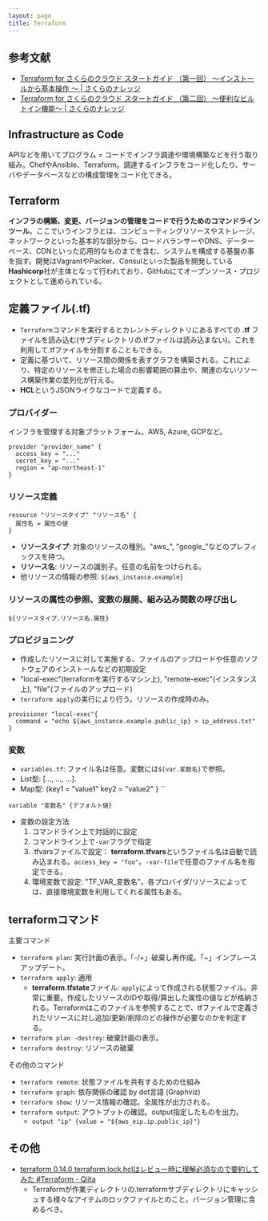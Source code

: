 ```yaml
---
layout: page
title: Terraform
---
```


## 参考文献
* [Terraform for さくらのクラウド スタートガイド （第一回） ～インストールから基本操作 ～ &#124; さくらのナレッジ](https://knowledge.sakura.ad.jp/7230/)
* [Terraform for さくらのクラウド スタートガイド （第二回） ～便利なビルトイン機能～ &#124; さくらのナレッジ](https://knowledge.sakura.ad.jp/7550/)


## Infrastructure as Code
APIなどを用いてプログラム = コードでインフラ調達や環境構築などを行う取り組み。ChefやAnsible、Terraform。調達するインフラをコード化したり、サーバやデータベースなどの構成管理をコード化できる。

## Terraform
**インフラの構築、変更、バージョンの管理をコードで行うためのコマンドラインツール**。ここでいうインフラとは、コンピューティングリソースやストレージ、ネットワークといった基本的な部分から、ロードバランサーやDNS、データーベース、CDNといった応用的なものまでを含む、システムを構成する基盤の事を指す。開発はVagrantやPacker、Consulといった製品を開発している**Hashicorp**社が主体となって行われており、GitHubにてオープンソース・プロジェクトとして進められている。

## 定義ファイル(.tf)
* `Terraform`コマンドを実行するとカレントディレクトリにあるすべての **.tf** ファイルを読み込む(サブディレクトリの.tfファイルは読み込まない)。これを利用して.tfファイルを分割することもできる。
* 定義に基づいて、リソース間の関係を表すグラフを構築される。これにより、特定のリソースを修正した場合の影響範囲の算出や、関連のないリソース構築作業の並列化が行える。
* **HCL**というJSONライクなコードで定義する。

### プロバイダー
インフラを管理する対象プラットフォーム。AWS, Azure, GCPなど。
```
provider "provider_name" {
  access_key = "..."
  secret_key = "..."
  region = "ap-northeast-1"
}
```

### リソース定義
```
resource "リソースタイプ" "リソース名" {
  属性名 = 属性の値
}
```
* **リソースタイプ**: 対象のリソースの種別。"aws_", "google_"などのプレフィックスを持つ。
* **リソース名**: リソースの識別子。任意の名前をつけられる。
* 他リソースの情報の参照: `${aws_instance.example}`

### リソースの属性の参照、変数の展開、組み込み関数の呼び出し
`${リソースタイプ.リソース名.属性}`


### プロビジョニング
* 作成したリソースに対して実施する、ファイルのアップロードや任意のソフトウェアのインストールなどの初期設定
* "local-exec"(terraformを実行するマシン上), "remote-exec"(インスタンス上), "file"(ファイルのアップロード)
* `terraform apply`の実行により行う。リソースの作成時のみ。

```
provisioner "local-exec"{
  command = "echo ${aws_instance.example.public_ip} > ip_address.txt"
}
```

### 変数
* `variables.tf`: ファイル名は任意。変数には`${var.変数名}`で参照。
* List型: [..., ..., ...]. 
* Map型: {key1 = "value1" key2 = "value2" }
``
```
variable "変数名" {デフォルト値}
```

* 変数の設定方法
  1. コマンドライン上で対話的に設定
  1. コマンドライン上で`-var`フラグで指定
  1. .tfvarsファイルで設定： **terraform.tfvars**というファイル名は自動で読み込まれる。`access_key = "foo"`。`-var-file`で任意のファイル名を指定できる。
  1. 環境変数で設定: "TF_VAR_変数名"。各プロバイダ/リソースによっては、直接環境変数を利用してくれる属性もある。


## terraformコマンド
主要コマンド
* `terraform plan`: 実行計画の表示。「-/+」破棄し再作成。「~」インプレースアップデート。
* `terraform apply`: 適用
  * **terraform.tfstate**ファイル: `apply`によって作成される状態ファイル。非常に重要。作成したリソースのIDや取得/算出した属性の値などが格納される。Terraformはこのファイルを参照することで、tfファイルで定義されたリソースに対し追加/更新/削除のどの操作が必要なのかを判定する。
* `terraform plan -destroy`: 破棄計画の表示。
* `terraform destroy`: リソースの破棄

その他のコマンド
* `terraform remote`: 状態ファイルを共有するための仕組み
* `terraform graph`: 依存関係の確認 by dot言語 (Graphviz)
* `terraform show`: リソース情報の確認。全属性が出力される。
* `terraform output`: アウトプットの確認。output指定したものを出力。
  * `output "ip" {value = "${aws_eip.ip.public_ip}"}`

## その他
* [terraform 0.14.0 terraform.lock.hclはレビュー時に理解必須なので要約してみた #Terraform - Qiita](https://qiita.com/nyamada43/items/b8becb672ad572897c25)
  * Terraformが作業ディレクトリの.terraformサブディレクトリにキャッシュする様々なアイテムのロックファイルとのこと。バージョン管理に含めるべき。





